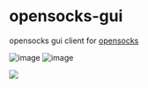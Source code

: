 # opensocks-gui

opensocks gui client for [opensocks](https://github.com/net-byte/opensocks)

![image](https://img.shields.io/badge/License-MIT-orange)
![image](https://img.shields.io/badge/License-Anti--996-red)

![](https://raw.githubusercontent.com/net-byte/opensocks-gui/main/demo.png)

